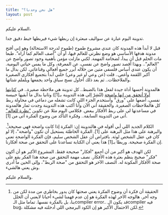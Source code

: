 ```yaml
---
title: "هل نحن وحدنا؟"
layout: post
---
```


السلام عليكم،

تدوينة اليوم عبارة عن سواليف مبعثرة إن ربطها شيء فيربطها خيط دقيق جدا.

قبل لا أبدأ هذه المدونة كان عندي مشروع طموح (طموح لدرجة الاستحالة) وهو إني أفتح مدونة هدفها الأساسي هو وضع نظرتي للعالم فيها، أو أن "أصف العالم كما أراه". طبعا مات الحلم قبل أن يبدأ، لضخامة المهمة. لكني مازلت مؤمن بأهمية وجود تصور واضح عن "العالم".. وبهذا أقصد تصور واضح عن نفسي، عن المعرفة، وكل ما يمس حياتي اليومية. أن يكون عندي أساس فلسفي متين من خلاله أبرر جميع أفعالي وقناعاتي. لكن بدال ما أكبر اللقمة وأغص.. قلت (عن وعي أو غير وعي) خلني أبدأ بتجميع أفكاري الصغيرة والملاحظات.. ثم بعد ذلك أحاول نسج سياق واحد يجمعها ويلملم شتاتها. 

هالمدونة أحسها أداة جيدة لفعل هذا بالضبط.. كل تدوينة هي ملاحظة صغيرة.. في [كتابتها أولا أتحقق من إنها واضحة](https://althukairm.github.io/2019/12/08/claritycriterion.html) (لنُشِرْ إلى هذه التدوينة بـ[1]) وثانيا بدال ما أبقيها حبيسة نفسي، أضعها على "ورق" وأستخدم الجزء اللي كانت تشغله من دماغي في محاولة ربط كل هالملاحظات الصغيرة. والحقيقة أني الآن وأنا أكتب هذه التدوينة وجدت ثمار هالمدونة في مساعدتها لي على ربط الأفكار ببعض. فكلامي اليوم مثلا عن تكوين ["نظرة للعالم"](https://althukairm.github.io/2020/01/06/93.html) أتى من التدوينة السابقة.. وفكرة التأكد من وضوح الفكرة أتى من [1].

الكلام الجديد اللي أبي أقوله في هالتدوينة إن: الفكرة إذا كانت واضحة فهي صحيحة[^1]. والبرهنة على هذا مثل البرهنة على [1]. الفكرة الخاطئة يستحيل أن تكون "واضحة"، إلا لو كان في عقل الشخص لوثة. بافتراض أن عقل الشخص سليم، فإن الفكرة الواضحة تعني إن الفكرة صحيحة. وربطا بـ[1] هذا يعني أن الكتابة تساعدنا على التحقق من صحة أفكارنا.

لكن الهدف هو أكبر من أن أجمع "أفكار" صحيحة فقط. المشروع الأكبر هو أن أكون "فكر" صحيح ينظم بعثرة هذه الأفكار. نصف مهمة التحقق من صحة هذا الفكر يقع على صحة الأفكار المكونة له. النصف الآخر هو التحقق من "صحة الربط"، وإلى الحين ما أدري وش يعني هالشيء.

والسلام عليكم.

[^1]: الحقيقة أن فكرة أن وضوح الفكرة يعني صحتها كان يدور بخاطري من مدة لكن من وجه آخر. هالوجه الآخر لهذه الفكرة هو إن عدم فهمنا لشيء أحيانا لايعني أن الخلل بنا، بل بالفكرة نفسها. تماما مثل الـcompiler error.. قد يكون الcompiler فيه bug، لكن الاحتمال الأكبر هو إن الكود البرمجي اللي أدخلته فيه مشكلة.